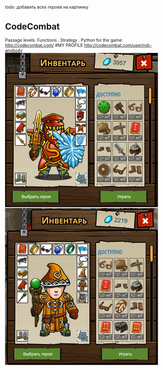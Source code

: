 todo: добавить всех героев на картинку

# CodeCombat
Passage levels. Functions . Strategy . Python for the game:
http://codecombat.com/
#MY PROFILE
http://codecombat.com/user/rob-anybody
![Hero Picture](knight.png?raw=true "Hero Picture")
![Hero Picture](wizard.jpg?raw=true "Hero Picture")
